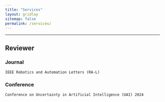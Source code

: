 ```yaml
---
title: "Services"
layout: gridlay
sitemap: false
permalink: /services/
---
```

<!-- ### Organization -->

---
## Reviewer

### Journal

`IEEE Robotics and Automation Letters (RA-L)`


### Conference

`Conference on Uncertainty in Artificial Intelligence (UAI) 2024`
